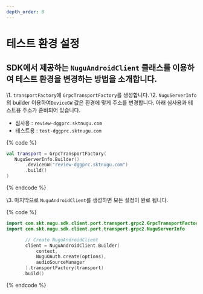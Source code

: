 ```yaml
---
depth_order: 8
---
```


# 테스트 환경 설정

## SDK에서 제공하는 `NuguAndroidClient` 클래스를 이용하여 테스트 환경을 변경하는 방법을 소개합니다.

\1. `transportFactory`에 `GrpcTransportFactory`를 생성합니다.
\2. `NuguServerInfo`의 builder 이용하여`DeviceGW` 값은 환경에 맞게 주소를 변경합니다. 아래 심사용과 테스트용 주소가 준비되어 있습니다.

   * 심사용 : `review-dggprc.sktnugu.com` 
   * 테스트용 : `test-dggprc.sktnugu.com`

{% code %}
```kotlin
val transport = GrpcTransportFactory(
   NuguServerInfo.Builder()
       .deviceGW("review-dggprc.sktnugu.com")
       .build()
)
```
{% endcode %}

\3. 마지막으로 `NuguAndroidClient`를 생성하면 모든 설정이 완료 됩니다.

{% code %}
```kotlin
import com.skt.nugu.sdk.client.port.transport.grpc2.GrpcTransportFactory
import com.skt.nugu.sdk.client.port.transport.grpc2.NuguServerInfo

       // Create NuguAndroidClient
       client = NuguAndroidClient.Builder(
           context,
           NuguOAuth.create(options),
           audioSourceManager
       ).transportFactory(transport)
      .build()
```
{% endcode %}
